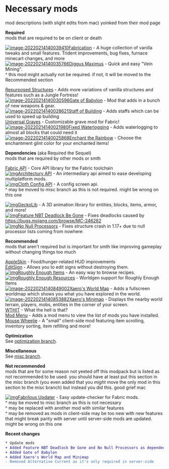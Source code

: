 # Necessary mods
mod descriptions (with slight edits from mac) yoinked from their mod page

**Required**<br>mods that are required to be on client or death

[![image-20220214140039410](/home/macimas/.config/Typora/typora-user-images/image-20220214140039410.png)Fabrication](https://www.curseforge.com/minecraft/mc-mods/fabrication) - A huge collection of vanilla tweaks and small features. Trident improvements, bug fixes, furnace minecart changes, and more<br>[![image-20220214140035766](/home/macimas/.config/Typora/typora-user-images/image-20220214140035766.png)Diggus Maximus](https://www.curseforge.com/minecraft/mc-mods/diggus-maximus) -  Quick and easy "Vein Mining".<br> ^ this mod might actually not be required. if not, it will be moved to the Recommended section

[Repurposed Structures](https://www.modrinth.com/mod/repurposed-structures-fabric) - Adds more variations of vanilla structures and features such as a Jungle Fortress!<br>[![image-20220214140030596](/home/macimas/.config/Typora/typora-user-images/image-20220214140030596.png)Gate of Babylon](https://www.curseforge.com/minecraft/mc-mods/gate-of-babylon) - Mod that adds in a bunch of new weapons & gear.<br>[![image-20220214140028621](/home/macimas/.config/Typora/typora-user-images/image-20220214140028621.png)Staff of Building](https://www.curseforge.com/minecraft/mc-mods/staff-of-building) - Adds staffs which can be used to speed up building<br>[Universal Graves](https://www.modrinth.com/mod/universal-graves) - Customizable grave mod for Fabric!<br>[![image-20220214140021980](/home/macimas/.config/Typora/typora-user-images/image-20220214140021980.png)Fixed Waterlogging](https://www.curseforge.com/minecraft/mc-mods/fixed-waterlogging) - Adds waterlogging to almost all blocks that could need it<br>[![image-20220214140025868](/home/macimas/.config/Typora/typora-user-images/image-20220214140025868.png)Enchant the Rainbow](https://www.curseforge.com/minecraft/mc-mods/enchant-the-rainbow) - Choose the enchantment glint color for your enchanted items!<br>

**Dependencies** (aka Required the Sequel)<br>mods that are required by other mods or smth

[Fabric API](https://www.modrinth.com/mod/fabric-api) - Core API library for the Fabric toolchain<br>
[![img](https://external-content.duckduckgo.com/ip3/www.curseforge.com.ico)Architectury API](https://www.curseforge.com/minecraft/mc-mods/architectury-fabric) - An intermediary api aimed to ease developing multiplatform mods.<br>
[![img](https://external-content.duckduckgo.com/ip3/www.curseforge.com.ico)Cloth Config API](https://www.curseforge.com/minecraft/mc-mods/cloth-config) - A config screen api.<br>
^ may be moved to misc branch as this is not required. might be wrong on this one

[![img](https://external-content.duckduckgo.com/ip3/www.curseforge.com.ico)GeckoLib](https://www.curseforge.com/minecraft/mc-mods/geckolib) - A 3D animation library for entities, blocks, items, armor, and more!<br>[![img](https://external-content.duckduckgo.com/ip3/www.curseforge.com.ico)Feature NBT Deadlock Be Gone](https://www.curseforge.com/minecraft/mc-mods/feature-nbt-deadlock-be-gone) - Fixes deadlocks caused by https://bugs.mojang.com/browse/MC-246262<br>[![img](https://external-content.duckduckgo.com/ip3/www.curseforge.com.ico)No Null Processors](https://www.curseforge.com/minecraft/mc-mods/no-null-processors) - Fixes structure crash in 1.17+ due to null processor lists coming from nowhere<br>

**Recommended**<br>mods that aren't required but is important for smth like improving gameplay without changing things too much

[AppleSkin](https://www.modrinth.com/mod/appleskin) - Food/hunger-related HUD improvements <br>[EditSign](https://www.modrinth.com/mod/editsign) - Allows you to edit signs without destroying them.<br>[![img](https://external-content.duckduckgo.com/ip3/www.curseforge.com.ico)Roughly Enough Items](https://www.curseforge.com/minecraft/mc-mods/roughly-enough-items) - An easy way to browse recipes.<br>
[![img](https://external-content.duckduckgo.com/ip3/www.curseforge.com.ico)Roughly Enough Resources](https://www.curseforge.com/minecraft/mc-mods/roughly-enough-resources) - Worldgen support for Roughly Enough Items<br>[![image-20220214140849002](/home/macimas/.config/Typora/typora-user-images/image-20220214140849002.png)Xaero's World Map](https://www.curseforge.com/minecraft/mc-mods/xaeros-world-map) - Adds a fullscreen worldmap which shows you what you have explored in the world.<br>[![image-20220214140853882](/home/macimas/.config/Typora/typora-user-images/image-20220214140853882.png)Xaero's Minimap](https://www.curseforge.com/minecraft/mc-mods/xaeros-minimap) - Displays the nearby world terrain, players, mobs, entities in the corner of your screen. <br>[WTHIT](https://www.modrinth.com/mod/wthit) - What the hell is that?<br>[Mod Menu](https://www.modrinth.com/mod/modmenu) - Adds a mod menu to view the list of mods you have installed.<br>[Mouse Wheelie](https://www.modrinth.com/mod/mouse-wheelie/versions) - A "small" client-side mod featuring item scrolling, inventory sorting, item refilling and more!

**Optimization**<br>See [optimization branch](https://github.com/bittermc/modpack/tree/optimization).

**Miscellaneous**<br>See [misc branch](https://github.com/bittermc/modpack/tree/misc).

**Not recommended**<br>mods that are for some reason not yeeted off this modpack but is listed as not recommended to be used. you should have at least put this section in the misc branch (you even added that you *might* move the only mod in this section to the misc branch) but instead you did this. good grief mac

[![img](https://external-content.duckduckgo.com/ip3/www.curseforge.com.ico)Fabrilous Updater](https://www.curseforge.com/minecraft/mc-mods/fabrilous-updater) - Easy update-checker for Fabric mods.<br>
 ^ may be moved to misc branch as this is not necessary<br>
 ^ may be replaced with another mod with similar features<br>
 ^ may be removed as mods in client-side may be too new with new features that might break parity with server until server-side mods are updated. might be wrong on this one

**Recent changes**

```````diff
* Update mods
+ Added Feature NBT Deadlock Be Gone and No Null Processors as dependecies for Repurposed Structures
+ Added Gate of Babylon
+ Added Xaero's World Map and Minimap
- Removed Alternative Current as it's only required in server-side
